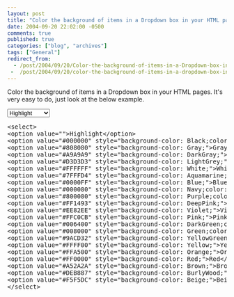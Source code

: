 ```yaml
---
layout: post
title: "Color the background of items in a Dropdown box in your HTML pages."
date: 2004-09-20 22:02:00 -0500
comments: true
published: true
categories: ["blog", "archives"]
tags: ["General"]
redirect_from: 
  - /post/2004/09/20/Color-the-background-of-items-in-a-Dropdown-box-in-your-HTML-pages
 -  /post/2004/09/20/color-the-background-of-items-in-a-dropdown-box-in-your-html-pages
---
```

<!-- more -->
<p>Color the background of items in a Dropdown box in your HTML pages. It's very easy to do, just look at the below example.</p>
<p><select>
<option value="">Highlight</option>
<option style="background-color: black; color: #ffffff;" value="#000000">Black</option>
<option style="background-color: gray;" value="#808080">Gray</option>
<option style="background-color: darkgray;" value="#A9A9A9">DarkGray</option>
<option style="background-color: lightgrey;" value="#D3D3D3">LightGray</option>
<option style="background-color: white;" value="#FFFFFF">White</option>
<option style="background-color: aquamarine;" value="#7FFFD4">Aquamarine</option>
<option style="background-color: blue;" value="#0000FF">Blue</option>
<option style="background-color: navy; color: #ffffff;" value="#000080">Navy</option>
<option style="background-color: purple; color: #ffffff;" value="#800080">Purple</option>
<option style="background-color: deeppink;" value="#FF1493">DeepPink</option>
<option style="background-color: violet;" value="#EE82EE">Violet</option>
<option style="background-color: pink;" value="#FFC0CB">Pink</option>
<option style="background-color: darkgreen; color: #ffffff;" value="#006400">DarkGreen</option>
<option style="background-color: green; color: #ffffff;" value="#008000">Green</option>
<option style="background-color: yellowgreen;" value="#9ACD32">YellowGreen</option>
<option style="background-color: yellow;" value="#FFFF00">Yellow</option>
<option style="background-color: orange;" value="#FFA500">Orange</option>
<option style="background-color: red;" value="#FF0000">Red</option>
<option style="background-color: brown;" value="#A52A2A">Brown</option>
<option style="background-color: burlywood;" value="#DEB887">BurlyWood</option>
<option style="background-color: beige;" value="#F5F5DC">Beige</option>
</select></p>
<pre class="brush: xml; first-line: 1; tab-size: 4; toolbar: false; ">&lt;select&gt;
&lt;option value=""&gt;Highlight&lt;/option&gt;
&lt;option value="#000000" style="background-color: Black;color: #FFFFFF;"&gt;Black&lt;/option&gt;
&lt;option value="#808080" style="background-color: Gray;"&gt;Gray&lt;/option&gt;
&lt;option value="#A9A9A9" style="background-color: DarkGray;"&gt;DarkGray&lt;/option&gt;
&lt;option value="#D3D3D3" style="background-color: LightGrey;"&gt;LightGray&lt;/option&gt;
&lt;option value="#FFFFFF" style="background-color: White;"&gt;White&lt;/option&gt;
&lt;option value="#7FFFD4" style="background-color: Aquamarine;"&gt;Aquamarine&lt;/option&gt;
&lt;option value="#0000FF" style="background-color: Blue;"&gt;Blue&lt;/option&gt;
&lt;option value="#000080" style="background-color: Navy;color: #FFFFFF;"&gt;Navy&lt;/option&gt;
&lt;option value="#800080" style="background-color: Purple;color: #FFFFFF;"&gt;Purple&lt;/option&gt;
&lt;option value="#FF1493" style="background-color: DeepPink;"&gt;DeepPink&lt;/option&gt;
&lt;option value="#EE82EE" style="background-color: Violet;"&gt;Violet&lt;/option&gt;
&lt;option value="#FFC0CB" style="background-color: Pink;"&gt;Pink&lt;/option&gt;
&lt;option value="#006400" style="background-color: DarkGreen;color: #FFFFFF;"&gt;DarkGreen&lt;/option&gt;
&lt;option value="#008000" style="background-color: Green;color: #FFFFFF;"&gt;Green&lt;/option&gt;
&lt;option value="#9ACD32" style="background-color: YellowGreen;"&gt;YellowGreen&lt;/option&gt;
&lt;option value="#FFFF00" style="background-color: Yellow;"&gt;Yellow&lt;/option&gt;
&lt;option value="#FFA500" style="background-color: Orange;"&gt;Orange&lt;/option&gt;
&lt;option value="#FF0000" style="background-color: Red;"&gt;Red&lt;/option&gt;
&lt;option value="#A52A2A" style="background-color: Brown;"&gt;Brown&lt;/option&gt;
&lt;option value="#DEB887" style="background-color: BurlyWood;"&gt;BurlyWood&lt;/option&gt;
&lt;option value="#F5F5DC" style="background-color: Beige;"&gt;Beige&lt;/option&gt;
&lt;/select&gt;</pre>
<pre class="csharpcode"><span class="kwrd">&nbsp;</span></pre>
